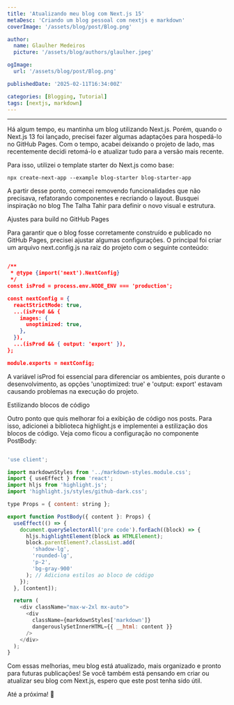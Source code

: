 ```yaml
---
title: 'Atualizando meu blog com Next.js 15'
metaDesc: 'Criando um blog pessoal com nextjs e markdown'
coverImage: '/assets/blog/post/Blog.png'

author:
  name: Glaulher Medeiros
  picture: '/assets/blog/authors/glaulher.jpeg'

ogImage:
  url: '/assets/blog/post/Blog.png'

publishedDate: '2025-02-11T16:34:00Z'

categories: [Blogging, Tutorial]
tags: [nextjs, markdown]
---
```


---

Há algum tempo, eu mantinha um blog utilizando Next.js. Porém, quando o Next.js 13 foi lançado, precisei fazer algumas adaptações para hospedá-lo no GitHub Pages. Com o tempo, acabei deixando o projeto de lado, mas recentemente decidi retomá-lo e atualizar tudo para a versão mais recente.

Para isso, utilizei o template starter do Next.js como base:

```shell
npx create-next-app --example blog-starter blog-starter-app
```

A partir desse ponto, comecei removendo funcionalidades que não precisava, refatorando componentes e recriando o layout. Busquei inspiração no blog The Talha Tahir para definir o novo visual e estrutura.

Ajustes para build no GitHub Pages

Para garantir que o blog fosse corretamente construído e publicado no GitHub Pages, precisei ajustar algumas configurações. O principal foi criar um arquivo next.config.js na raiz do projeto com o seguinte conteúdo:

```json

/**
 * @type {import('next').NextConfig}
 */
const isProd = process.env.NODE_ENV === 'production';

const nextConfig = {
  reactStrictMode: true,
  ...(isProd && {
    images: {
      unoptimized: true,
    },
  }),
  ...(isProd && { output: 'export' }),
};

module.exports = nextConfig;

```

A variável isProd foi essencial para diferenciar os ambientes, pois durante o desenvolvimento, as opções 'unoptimized: true' e 'output: export' estavam causando problemas na execução do projeto.

Estilizando blocos de código

Outro ponto que quis melhorar foi a exibição de código nos posts. Para isso, adicionei a biblioteca highlight.js e implementei a estilização dos blocos de código. Veja como ficou a configuração no componente PostBody:

```javascript

'use client';

import markdownStyles from '../markdown-styles.module.css';
import { useEffect } from 'react';
import hljs from 'highlight.js';
import 'highlight.js/styles/github-dark.css';

type Props = { content: string };

export function PostBody({ content }: Props) {
  useEffect(() => {
    document.querySelectorAll('pre code').forEach((block) => {
      hljs.highlightElement(block as HTMLElement);
      block.parentElement?.classList.add(
        'shadow-lg',
        'rounded-lg',
        'p-2',
        'bg-gray-900'
      ); // Adiciona estilos ao bloco de código
    });
  }, [content]);

  return (
    <div className="max-w-2xl mx-auto">
      <div
        className={markdownStyles['markdown']}
        dangerouslySetInnerHTML={{ __html: content }}
      />
    </div>
  );
}

```

Com essas melhorias, meu blog está atualizado, mais organizado e pronto para futuras publicações! Se você também está pensando em criar ou atualizar seu blog com Next.js, espero que este post tenha sido útil.

Até a próxima! 🚀